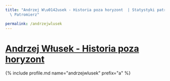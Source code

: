 ```yaml
---
title: "Andrzej W\u0142usek - Historia poza horyzont  | Statystyki patronite.pl |\
  \ Patromierz"

permalink: /andrzejwlusek
---
```


# [Andrzej Włusek - Historia poza horyzont ](https://patronite.pl/andrzejwlusek)

{% include profile.md name="andrzejwlusek" prefix="a" %}

